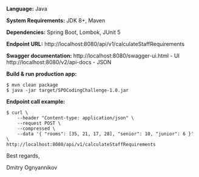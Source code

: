 **Language:** Java

**System Requirements:** JDK 8+, Maven

**Dependencies:** Spring Boot, Lombok, JUnit 5

**Endpoint URL:** http://localhost:8080/api/v1/calculateStaffRequirements

**Swagger documentation:** http://localhost:8080/swagger-ui.html - UI
http://localhost:8080/v2/api-docs - JSON

**Build & run production app:**

```
$ mvn clean package
$ java -jar target/SPOCodingChallenge-1.0.jar
```

**Endpoint call example:**

```
$ curl \
    --header "Content-type: application/json" \
    --request POST \
    --compressed \
    --data '{ "rooms": [35, 21, 17, 28], "senior": 10, "junior": 6 }' \
http://localhost:8080/api/v1/calculateStaffRequirements
```

Best regards,

Dmitry Ognyannikov
